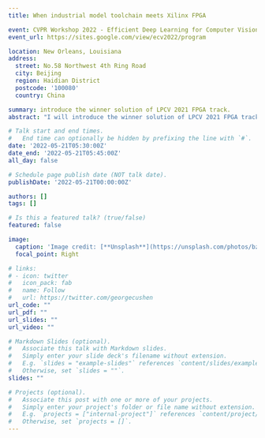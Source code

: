 ```yaml
---
title: When industrial model toolchain meets Xilinx FPGA

event: CVPR Workshop 2022 - Efficient Deep Learning for Computer Vision
event_url: https://sites.google.com/view/ecv2022/program

location: New Orleans, Louisiana
address:
  street: No.58 Northwest 4th Ring Road
  city: Beijing
  region: Haidian District
  postcode: '100080'
  country: China

summary: introduce the winner solution of LPCV 2021 FPGA track.
abstract: "I will introduce the winner solution of LPCV 2021 FPGA track."

# Talk start and end times.
#   End time can optionally be hidden by prefixing the line with `#`.
date: '2022-05-21T05:30:00Z'
date_end: '2022-05-21T05:45:00Z'
all_day: false

# Schedule page publish date (NOT talk date).
publishDate: '2022-05-21T00:00:00Z'

authors: []
tags: []

# Is this a featured talk? (true/false)
featured: false

image:
  caption: 'Image credit: [**Unsplash**](https://unsplash.com/photos/bzdhc5b3Bxs)'
  focal_point: Right

# links:
# - icon: twitter
#   icon_pack: fab
#   name: Follow
#   url: https://twitter.com/georgecushen
url_code: ""
url_pdf: ""
url_slides: ""
url_video: ""

# Markdown Slides (optional).
#   Associate this talk with Markdown slides.
#   Simply enter your slide deck's filename without extension.
#   E.g. `slides = "example-slides"` references `content/slides/example-slides.md`.
#   Otherwise, set `slides = ""`.
slides: ""

# Projects (optional).
#   Associate this post with one or more of your projects.
#   Simply enter your project's folder or file name without extension.
#   E.g. `projects = ["internal-project"]` references `content/project/deep-learning/index.md`.
#   Otherwise, set `projects = []`.
---
```


